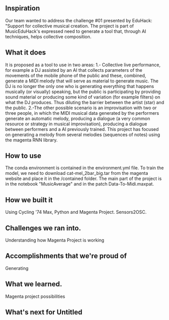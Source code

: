 ## Inspiration
Our team wanted to address the challenge #01 presented by EduHack: "Support for collective musical creation.
The project is part of MusicEduHack's expressed need to generate a tool that, through AI techniques, helps collective composition.
## What it does
It is proposed as a tool to use in two areas:
1.- Collective live performance, for example a DJ assisted by an AI that collects parameters of the movements of the mobile phone of the public and these, combined, generate a MIDI melody that will serve as material to generate music.
The DJ is no longer the only one who is generating everything that happens musically (or visually) speaking, but the public is participating by providing sound material or producing some kind of variation (for example filters) on what the DJ produces. Thus diluting the barrier between the artist (star) and the public.
2.-The other possible scenario is an improvisation with two or three people, in which the MIDI musical data generated by the performers generate an automatic melody, producing a dialogue (a very common resource or strategy in musical improvisation), producing a dialogue between performers and a AI previously trained.
This project has focused on generating a melody from several melodies (sequences of notes) using the magenta RNN library.
## How to use
The conda environment is contained in the environment.yml file. To train the model, we need to download cat-mel_2bar_big.tar from the magenta website and place it in the /contained folder.
The main part of the project is in the notebook "MusicAverage" and in the patch Data-To-Midi.maxpat.
## How we built it
Using Cycling '74 Max, Python and Magenta Project. Sensors2OSC.
## Challenges we ran into.
Understanding how Magenta Project is working
## Accomplishments that we're proud of
Generating
## What we learned.
Magenta project possibilities
## What's next for Untitled
